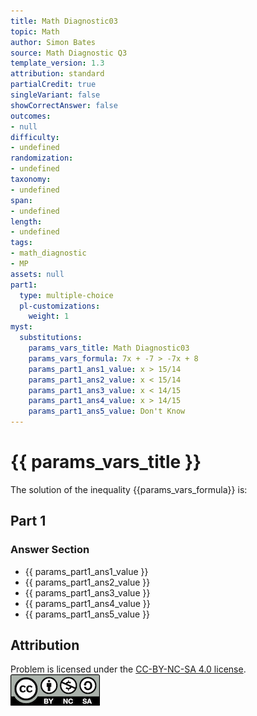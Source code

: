 ```yaml
---
title: Math Diagnostic03
topic: Math
author: Simon Bates
source: Math Diagnostic Q3
template_version: 1.3
attribution: standard
partialCredit: true
singleVariant: false
showCorrectAnswer: false
outcomes:
- null
difficulty:
- undefined
randomization:
- undefined
taxonomy:
- undefined
span:
- undefined
length:
- undefined
tags:
- math_diagnostic
- MP
assets: null
part1:
  type: multiple-choice
  pl-customizations:
    weight: 1
myst:
  substitutions:
    params_vars_title: Math Diagnostic03
    params_vars_formula: 7x + -7 > -7x + 8
    params_part1_ans1_value: x > 15/14
    params_part1_ans2_value: x < 15/14
    params_part1_ans3_value: x < 14/15
    params_part1_ans4_value: x > 14/15
    params_part1_ans5_value: Don't Know
---
```

# {{ params_vars_title }}
The solution of the inequality {{params_vars_formula}} is:

## Part 1

### Answer Section

- {{ params_part1_ans1_value }}
- {{ params_part1_ans2_value }}
- {{ params_part1_ans3_value }}
- {{ params_part1_ans4_value }}
- {{ params_part1_ans5_value }}

## Attribution

Problem is licensed under the [CC-BY-NC-SA 4.0 license](https://creativecommons.org/licenses/by-nc-sa/4.0/).<br> ![The Creative Commons 4.0 license requiring attribution-BY, non-commercial-NC, and share-alike-SA license.](https://raw.githubusercontent.com/firasm/bits/master/by-nc-sa.png)